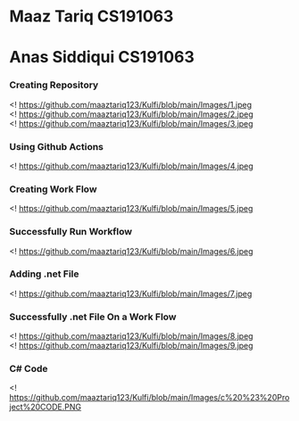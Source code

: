 # Maaz Tariq     CS191063
# Anas Siddiqui     CS191063

### Creating Repository  

<! https://github.com/maaztariq123/Kulfi/blob/main/Images/1.jpeg  
<! https://github.com/maaztariq123/Kulfi/blob/main/Images/2.jpeg  
<! https://github.com/maaztariq123/Kulfi/blob/main/Images/3.jpeg  

### Using Github Actions    

<! https://github.com/maaztariq123/Kulfi/blob/main/Images/4.jpeg  

### Creating Work Flow  

<! https://github.com/maaztariq123/Kulfi/blob/main/Images/5.jpeg  

### Successfully Run Workflow  

<! https://github.com/maaztariq123/Kulfi/blob/main/Images/6.jpeg  

### Adding .net File  

<! https://github.com/maaztariq123/Kulfi/blob/main/Images/7.jpeg  

### Successfully .net File On a Work Flow

<! https://github.com/maaztariq123/Kulfi/blob/main/Images/8.jpeg  
<! https://github.com/maaztariq123/Kulfi/blob/main/Images/9.jpeg  

### C# Code

<! https://github.com/maaztariq123/Kulfi/blob/main/Images/c%20%23%20Project%20CODE.PNG
